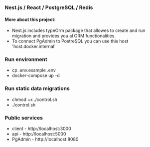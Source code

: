 ### Nest.js / React / PostgreSQL / Redis

#### More about this project:
* Nest.js includes typeOrm package that allowes to create and run migration and provides you al ORM functionalities.
* To connect PgAdmin to PostreSQL you can use this host 'host.docker.internal' 

### Run environment 
* cp .env.example .env 
* docker-compose up -d

### Run static data migrations 
* chmod +x ./control.sh
* ./control.sh

### Public services
* client  - http://localhost:3000
* api     - http://localhost:5000
* PgAdmin - http://localhost:8080
